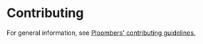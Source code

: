 # Contributing

For general information, see [Ploombers' contributing guidelines.](https://ploomber-contributing.readthedocs.io)
